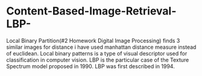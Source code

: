 # Content-Based-Image-Retrieval-LBP-
Local Binary Partition(#2 Homework Digital Image Processing) finds 3 similar images for distance i have used manhattan distance measure instead of euclidean.
 Local binary patterns is a type of visual descriptor used for classification in computer vision. LBP is the particular case of the Texture Spectrum model proposed in 1990. LBP was first described in 1994.
